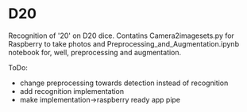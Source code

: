 # D20

Recognition of '20' on D20 dice.
Contatins Camera2imagesets.py for Raspberry to take photos and
Preprocessing_and_Augmentation.ipynb notebook for, well, preprocessing and augmentation.

ToDo:
- change preprocessing towards detection instead of recognition
- add recognition implementation
- make implementation->raspberry ready app pipe